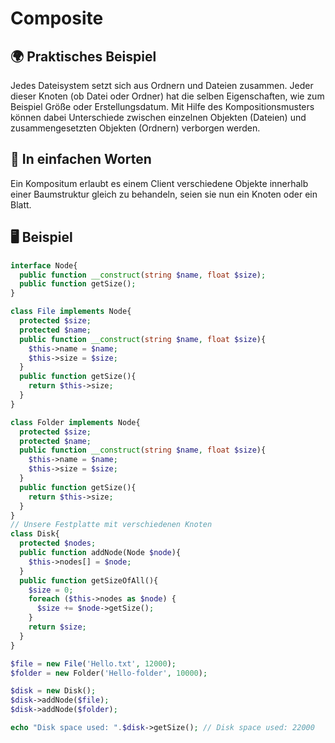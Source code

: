 # Composite

## 🌍 Praktisches Beispiel
Jedes Dateisystem setzt sich aus Ordnern und Dateien zusammen. Jeder dieser Knoten (ob Datei oder Ordner) hat die selben Eigenschaften, wie zum Beispiel Größe oder Erstellungsdatum. Mit Hilfe des Kompositionsmusters können dabei Unterschiede zwischen einzelnen Objekten (Dateien) und zusammengesetzten Objekten (Ordnern) verborgen werden. 

## 💬 In einfachen Worten
Ein Kompositum erlaubt es einem Client verschiedene Objekte innerhalb einer Baumstruktur gleich zu behandeln, seien sie nun ein Knoten oder ein Blatt. 


## 🖥 Beispiel
```php
interface Node{
  public function __construct(string $name, float $size);
  public function getSize();
}

class File implements Node{
  protected $size;
  protected $name;
  public function __construct(string $name, float $size){
    $this->name = $name;
    $this->size = $size;
  }
  public function getSize(){
    return $this->size;
  }
}

class Folder implements Node{
  protected $size;
  protected $name;
  public function __construct(string $name, float $size){
    $this->name = $name;
    $this->size = $size;
  }
  public function getSize(){
    return $this->size;
  }
}
// Unsere Festplatte mit verschiedenen Knoten
class Disk{
  protected $nodes;
  public function addNode(Node $node){
    $this->nodes[] = $node;
  }
  public function getSizeOfAll(){
    $size = 0;
    foreach ($this->nodes as $node) {
      $size += $node->getSize();
    }
    return $size;
  }
}

$file = new File('Hello.txt', 12000);
$folder = new Folder('Hello-folder', 10000);

$disk = new Disk();
$disk->addNode($file);
$disk->addNode($folder);

echo "Disk space used: ".$disk->getSize(); // Disk space used: 22000
```